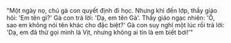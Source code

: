 "Một ngày nọ, chú gà con quyết định đi học. Nhưng khi đến lớp, thầy giáo hỏi: 'Em tên gì?' Gà con trả lời: 'Dạ, em tên Gà'. Thầy giáo ngạc nhiên: 'Ồ, sao em không nói tên khác cho đặc biệt?' Gà con suy nghĩ một lúc rồi trả lời: 'Dạ, em đã thử gọi mình là Vịt, nhưng không ai tin là em biết bơi!'"

